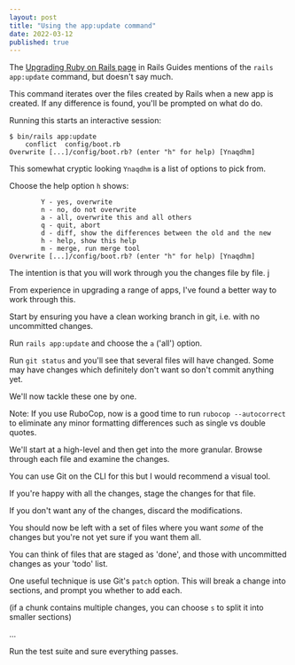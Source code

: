 ```yaml
---
layout: post
title: "Using the app:update command"
date: 2022-03-12
published: true
---
```


The [Upgrading Ruby on Rails page](https://guides.rubyonrails.org/upgrading_ruby_on_rails.html) in Rails Guides mentions of the `rails app:update` command, but doesn't say much.

This command iterates over the files created by Rails when a new app is created. If any difference is found, you'll be prompted on what do do.

Running this starts an interactive session:

```
$ bin/rails app:update
    conflict  config/boot.rb
Overwrite [...]/config/boot.rb? (enter "h" for help) [Ynaqdhm]
```

This somewhat cryptic looking `Ynaqdhm` is a list of options to pick from.

Choose the help option `h` shows:

```
        Y - yes, overwrite
        n - no, do not overwrite
        a - all, overwrite this and all others
        q - quit, abort
        d - diff, show the differences between the old and the new
        h - help, show this help
        m - merge, run merge tool
Overwrite [...]/config/boot.rb? (enter "h" for help) [Ynaqdhm]
```

The intention is that you will work through you the changes file by file. j

From experience in upgrading a range of apps, I've found a better way to work through this.

Start by ensuring you have a clean working branch in git, i.e. with no uncommitted changes.

Run `rails app:update` and choose the `a` ('all') option.

Run `git status` and you'll see that several files will have changed. Some may have changes which definitely don't want so don't commit anything yet.

We'll now tackle these one by one.

Note: If you use RuboCop, now is a good time to run `rubocop --autocorrect` to eliminate any minor formatting differences such as single vs double quotes.

We'll start at a high-level and then get into the more granular. Browse through each file and examine the changes.

You can use Git on the CLI for this but I would recommend a visual tool.

If you're happy with all the changes, stage the changes for that file.

If you don't want any of the changes, discard the modifications.

You should now be left with a set of files where you want _some_ of the changes but you're not yet sure if you want them all.

You can think of files that are staged as 'done', and those with uncommitted changes as your 'todo' list.

One useful technique is use Git's `patch` option. This will break a change into sections, and prompt you whether to add each.

(if a chunk contains multiple changes, you can choose `s` to split it into smaller sections)

...

Run the test suite and sure everything passes.
